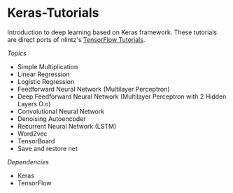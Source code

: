 # Keras-Tutorials

Introduction to deep learning based on Keras framework. These tutorials are direct ports of nlintz's [TensorFlow Tutorials](https://github.com/nlintz/TensorFlow-Tutorials).

*Topics*

* Simple Multiplication
* Linear Regression
* Logistic Regression
* Feedforward Neural Network (Multilayer Perceptron)
* Deep Feedforward Neural Network (Multilayer Perceptron with 2 Hidden Layers O.o)
* Convolutional Neural Network
* Denoising Autoencoder
* Recurrent Neural Network (LSTM)
* Word2vec
* TensorBoard
* Save and restore net

*Dependencies*
* Keras
* TensorFlow
